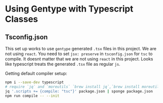 # Using Gentype with Typescript Classes

## Tsconfig.json

This set up works to use `gentype` generated `.tsx` files in this project. We are not using `react`.
You need to set `jsx: preserve` in `tsconfig.json` for `tsc` to compile. It doesnt matter that we are not using `react` in this project. Looks like typescript treats the generated `.tsx` file as regular `js`.

Getting default compiler setup:

```sh
npm i --save-dev typescript
# require `jq` and `moreutils` `brew install jq`,`brew install moreutils`
jq '.scripts += {compile: "tsc"}' package.json | sponge package.json
npm run compile -- --init
```

